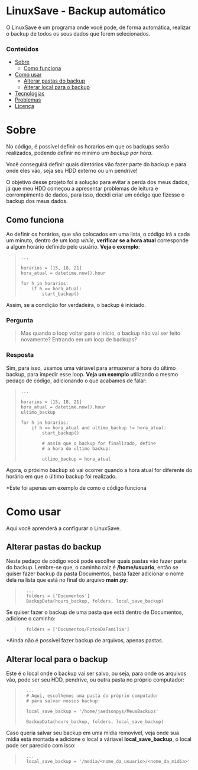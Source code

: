 # LinuxSave - Backup automático

O LinuxSave é um programa onde você pode, de forma automática, realizar o backup de todos os seus
dados que forem selecionados.

### Conteúdos

* [Sobre](#Sobre)
    * [Como funciona](#Como-funciona)
* [Como usar](#Como-usar)
    * [Alterar pastas do backup](#Alterar-pastas-do-backup)
    * [Alterar local para o backup](#Alterar-local-para-o-backup)
* [Tecnologias]()
* [Problemas]()
* [Licença]()

# Sobre

No código, é possível definir os horarios em que os backups serão realizados, podendo definir no minimo *um backup por hora*.

Você conseguirá definir quais diretórios vão fazer parte do backup e para onde eles vão, seja seu HDD externo ou um pendrive!

O objetivo desse projeto foi a solução para evitar a perda dos meus dados, já que meu HDD começou a apresentar problemas de leitura e corrompimento de dados, para isso, decidi criar um código que fizesse o backup dos meus dados.

## Como funciona

Ao definir os horários, que são colocados em uma lista, o código irá a cada um minuto, dentro de um loop *while*, **verificar se a hora atual** corresponde a algum horário definido pelo usuário. **Veja o exemplo**:

>     ...
>
>     horarios = [15, 18, 21]
>     hora_atual = datetime.now().hour
>
>     for h in horarios:
>         if h == hora_atual:
>             start_backup()

Assim, se a condição for verdadeira, o backup é iniciado.

### Pergunta

> Mas quando o loop voltar para o início, o backup não vai ser feito novamente? Entrando em um loop de backups?

### Resposta

Sim, para isso, usamos uma váriavel para armazenar a hora do último backup, para impedir esse loop. **Veja um exemplo** utilizando o mesmo pedaço de código, adicionando o que acabamos de falar:

>     ...
>
>     horarios = [15, 18, 21]
>     hora_atual = datetime.now().hour
>     ultimo_backup
>
>     for h in horarios:
>         if h == hora_atual and ultimo_backup != hora_atual:
>             start_backup()
>
>             # assim que o backup for finalizado, define
>             # a hora do ultimo backup:
>
>             utlimo_backup = hora_atual

Agora, o próximo backup só vai ocorrer quando a hora atual for diferente do horário em que
o último backup foi realizado.

*Este foi apenas um exemplo de como o código funciona

# Como usar

Aqui você aprenderá a configurar o LinuxSave.

## Alterar pastas do backup

Neste pedaço de código você pode escolher quais pastas vão fazer parte do backup. Lembre-se que, o caminho raíz é
**/home/usuario**, então se quiser fazer backup da pasta Documentos, basta fazer adicionar o nome dela na lista que está no final do arquivo **main.py**:

>       ...
>       folders = ['Documentos']
>       BackupData(hours_backup, folders, local_save_backup)

Se quiser fazer o backup de uma pasta que está dentro de Documentos, adicione o caminho:

>       folders = ['Documentos/FotosDaFamilia']

*Ainda não é possível fazer backup de arquivos, apenas pastas.

## Alterar local para o backup

Este é o local onde o backup vai ser salvo, ou seja, para onde os arquivos vão, pode ser seu HDD, pendrive, ou outra pasta no próprio computador:

>       ...
>       # Aqui, escolhemos uma pasta do próprio computador
>       # para salvar nossos backup:
>
>       local_save_backup = '/home/jaedsonpys/MeusBackups'
>
>       BackupData(hours_backup, folders, local_save_backup)

Caso queria salvar seu backup em uma mídia removível, veja onde sua mídia está montada e adicione o local a váriavel **local_save_backup**, o local pode ser parecido com isso:

>       ...
>       local_save_backup = '/media/<nome_da_usuario>/<nome_da_midia>'